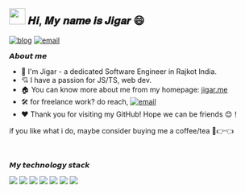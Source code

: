 <h2 ><img src="https://cdn.jsdelivr.net/gh/dmego/images/img/Hi.gif" height="32" /> 𝑯𝒊, 𝑴𝒚 𝒏𝒂𝒎𝒆 𝒊𝒔 𝑱𝒊𝒈𝒂𝒓 😄</h2>

<a href="https://jigar.me"><img src="https://img.shields.io/badge/🏠 Home-jigar.me-blue" alt="blog"></a>
<a href="mailto://jigarahir.developer@gmail.com"><img src="https://img.shields.io/badge/email-jigarahir.developer@gmail.com-brightgreen" alt="email" /></a>

**𝘼𝙗𝙤𝙪𝙩 𝙢𝙚**

- 🏫 I'm Jigar - a dedicated Software Engineer in Rajkot India.
- 💘 I have a passion for JS/TS, web dev.
- 🏠 You can know more about me from my homepage: [jigar.me](https://jigarahir.netlify.app/)
- 🛠️ for freelance work? do reach, <a href="mailto://jigarahir.developer@gmail.com"><img src="https://img.shields.io/badge/email-jigarahir.developer@gmail.com-brightgreen" alt="email" /></a>
- ❤️ Thank you for visiting my GitHub! Hope we can be friends 😊！

if you like what i do, maybe consider buying me a coffee/tea 🥺👉👈


<br/>

**𝙈𝙮 𝙩𝙚𝙘𝙝𝙣𝙤𝙡𝙤𝙜𝙮 𝙨𝙩𝙖𝙘𝙠**

 <div> <img src="https://img.shields.io/badge/-JavaScript-f6da1c?style=flat&logo=javascript&logoColor=white">
  <img src="https://img.shields.io/badge/-TypeScript-2b6dbf?style=flat&logo=typescript&logoColor=white">
  <img src="https://img.shields.io/badge/-React-00b4ce?style=flat&logo=react&logoColor=white">
  <img src="https://img.shields.io/badge/-Node.js-3C873A?style=flat&logo=Node.js&logoColor=white">
  <img src="https://img.shields.io/badge/-NestJS-E0234E?style=flat&logo=nestjs&logoColor=white">
  <img src="https://img.shields.io/badge/-MongoDB-47A248?style=flat&logo=mongodb&logoColor=white">
  <img src="https://img.shields.io/badge/-Next.js-black?style=flat&logo=next.js&logoColor=white"> </div>
</div>

<br/>

